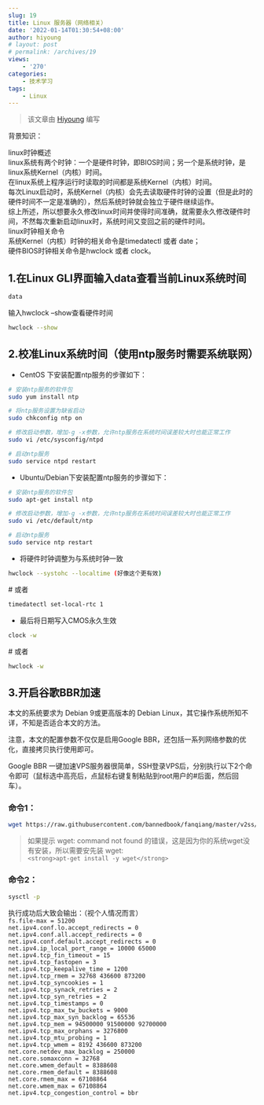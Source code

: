 ```yaml
---
slug: 19
title: Linux 服务器（网络相关）
date: '2022-01-14T01:30:54+08:00'
author: hiyoung
# layout: post
# permalink: /archives/19
views:
    - '270'
categories:
    - 技术学习
tags: 
    - Linux
---
```


> 该文章由 [Hiyoung](https://blog.hiyoung.xyz/) 编写

背景知识：

linux时钟概述  
linux系统有两个时钟：一个是硬件时钟，即BIOS时间；另一个是系统时钟，是linux系统Kernel（内核）时间。  
在linux系统上程序运行时读取的时间都是系统Kernel（内核）时间。  
每次Linux启动时，系统Kernel（内核）会先去读取硬件时钟的设置（但是此时的硬件时间不一定是准确的），然后系统时钟就会独立于硬件继续运作。  
综上所述，所以想要永久修改linux时间并使得时间准确，就需要永久修改硬件时间，不然每次重新启动linux时，系统时间又变回之前的硬件时间。  
linux时钟相关命令  
系统Kernel（内核）时钟的相关命令是timedatectl 或者 date；  
硬件BIOS时钟相关命令是hwclock 或者 clock。

## 1.在Linux GLI界面输入data查看当前Linux系统时间

```bash
data
```

输入hwclock –show查看硬件时间

```bash
hwclock --show
```

## 2.校准Linux系统时间（使用ntp服务时需要系统联网）

- CentOS 下安装配置ntp服务的步骤如下：

```bash
# 安装ntp服务的软件包
sudo yum install ntp
```

```bash
# 将ntp服务设置为缺省启动
sudo chkconfig ntp on
```

```bash
# 修改启动参数，增加-g -x参数，允许ntp服务在系统时间误差较大时也能正常工作
sudo vi /etc/sysconfig/ntpd
```

```bash
# 启动ntp服务
sudo service ntpd restart
```

- Ubuntu/Debian下安装配置ntp服务的步骤如下：

```bash
# 安装ntp服务的软件包
sudo apt-get install ntp
```

```bash
# 修改启动参数，增加-g -x参数，允许ntp服务在系统时间误差较大时也能正常工作
sudo vi /etc/default/ntp
```

```bash
# 启动ntp服务
sudo service ntp restart
```

- 将硬件时钟调整为与系统时钟一致

```bash
hwclock --systohc --localtime (好像这个更有效)
```

\# 或者

```bash
timedatectl set-local-rtc 1   
```

- 最后将日期写入CMOS永久生效

```bash
clock -w
```

\# 或者

```bash
hwclock -w
```

## 3.开启谷歌BBR加速

本文的系统要求为 Debian 9或更高版本的 Debian Linux，其它操作系统所知不详，不知是否适合本文的方法。

注意，本文的配置参数不仅仅是启用Google BBR，还包括一系列网络参数的优化，直接拷贝执行使用即可。

Google BBR 一键加速VPS服务器很简单，SSH登录VPS后，分别执行以下2个命令即可（鼠标选中高亮后，点鼠标右键复制粘贴到root用户的#后面，然后回车）。

### 命令1：

```bash
wget https://raw.githubusercontent.com/bannedbook/fanqiang/master/v2ss/server-cfg/sysctl.conf -O -> /etc/sysctl.con
```

> 如果提示 wget: command not found 的错误，这是因为你的系统wget没有安装，所以需要安先装 wget:  
> `<strong>apt-get install -y wget</strong>`

### 命令2：

```bash
sysctl -p
```

执行成功后大致会输出：（视个人情况而言）  
`fs.file-max = 51200`  
`net.ipv4.conf.lo.accept_redirects = 0`  
`net.ipv4.conf.all.accept_redirects = 0`  
`net.ipv4.conf.default.accept_redirects = 0`  
`net.ipv4.ip_local_port_range = 10000 65000`  
`net.ipv4.tcp_fin_timeout = 15`  
`net.ipv4.tcp_fastopen = 3`  
`net.ipv4.tcp_keepalive_time = 1200`  
`net.ipv4.tcp_rmem = 32768 436600 873200`  
`net.ipv4.tcp_syncookies = 1`  
`net.ipv4.tcp_synack_retries = 2`  
`net.ipv4.tcp_syn_retries = 2`  
`net.ipv4.tcp_timestamps = 0`  
`net.ipv4.tcp_max_tw_buckets = 9000`  
`net.ipv4.tcp_max_syn_backlog = 65536`  
`net.ipv4.tcp_mem = 94500000 91500000 92700000`  
`net.ipv4.tcp_max_orphans = 3276800`  
`net.ipv4.tcp_mtu_probing = 1`  
`net.ipv4.tcp_wmem = 8192 436600 873200`  
`net.core.netdev_max_backlog = 250000`  
`net.core.somaxconn = 32768`  
`net.core.wmem_default = 8388608`  
`net.core.rmem_default = 8388608`  
`net.core.rmem_max = 67108864`  
`net.core.wmem_max = 67108864`  
`net.ipv4.tcp_congestion_control = bbr`